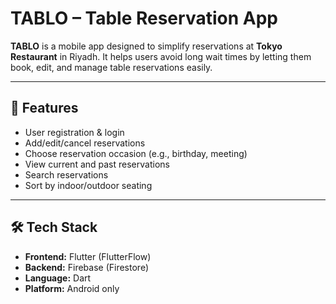 # TABLO – Table Reservation App

**TABLO** is a mobile app designed to simplify reservations at **Tokyo Restaurant** in Riyadh. It helps users avoid long wait times by letting them book, edit, and manage table reservations easily.

---

## 📱 Features

- User registration & login
- Add/edit/cancel reservations
- Choose reservation occasion (e.g., birthday, meeting)
- View current and past reservations
- Search reservations
- Sort by indoor/outdoor seating

---

## 🛠️ Tech Stack

- **Frontend:** Flutter (FlutterFlow)
- **Backend:** Firebase (Firestore)
- **Language:** Dart
- **Platform:** Android only
